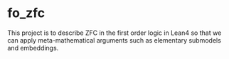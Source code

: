 # fo_zfc

This project is to describe ZFC in the first order logic in Lean4 so that we can apply meta-mathematical arguments such as elementary submodels and embeddings. 